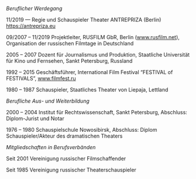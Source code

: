 <i>Beruflicher Werdegang</i>

11/2019 — Regie und Schauspieler Theater ANTREPRIZA (Berlin) https://antrepriza.eu

09/2007 – 11/2019 Projektleiter, RUSFILM GbR, Berlin (www.rusfilm.net), Organisation der russischen Filmtage in Deutschland

2005 – 2007 Dozent für Journalismus und Produktion, Staatliche Universität für Kino und Fernsehen, Sankt Petersburg, Russland

1992 – 2015 Geschäftsführer, International Film Festival “FESTIVAL of FESTIVALS”, www.filmfest.ru

1980 – 1987 Schauspieler, Staatliches Theater von Liepaja, Lettland

<i>Berufliche Aus- und Weiterbildung</i>

2000 – 2004 Institut für Rechtswissenschaft, Sankt Petersburg, Abschluss: Diplom-Jurist und Notar

1976 – 1980 Schauspielschule Nowosibirsk, Abschluss: Diplom Schauspieler/Akteur des dramatischen Theaters

<i>Mitgliedschaften in Berufsverbänden</i>

Seit 2001 Vereinigung russischer Filmschaffender

Seit 1985 Vereinigung russischer Theaterschauspieler

